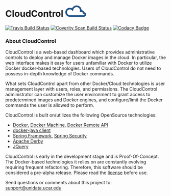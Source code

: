 # CloudControl    <img src="https://github.com/Unidata/cloudcontrol/blob/master/src/main/webapp/resources/images/header.png" alt="CloudControl   "/>

[![Travis Build Status](https://travis-ci.org/Unidata/cloudcontrol.svg?branch=master)](https://travis-ci.org/Unidata/cloudcontrol)
[![Coverity Scan Build Status](https://scan.coverity.com/projects/8628/badge.svg)](https://scan.coverity.com/projects/cloudcontrol)
[![Codacy Badge](https://api.codacy.com/project/badge/Grade/e91e1a3ef5674fe898d4c1acf6f80dc7)](https://www.codacy.com/app/oxelson/cloudcontrol?utm_source=github.com&amp;utm_medium=referral&amp;utm_content=Unidata/cloudcontrol&amp;utm_campaign=Badge_Grade)
       
### About CloudControl   

CloudControl is a web-based dashboard which provides administrative controls to deploy and manage Docker images in the cloud.  In particular, the web interface makes it easy for users unfamiliar with Docker to utilize Docker docker-based technologies. Users of CloudControl do not need to possess in-depth knowledge of Docker commands.

What sets CloudControl apart from other Docker/Cloud technologies is user management layer with users, roles, and permissions.  The CloudControl administrator can customize the user environment to grant access to predetermined images and Docker engines, and configure/limit the Docker commands the user is allowed to perform.
	 
CloudControl    is built on/utilizes the following OpenSource technologies:

* <a href="http://www.docker.com/">Docker</a>, <a href="http://docs.docker.com/machine/install-machine/">Docker Machine</a>, <a href="http://docs.docker.com/engine/reference/api/docker_remote_api/">Docker Remote API</a>
* <a href="https://github.com/docker-java/docker-java">docker-java client</a>
* <a href="http://projects.spring.io/spring-framework/">Spring Framework</a>, <a href="http://projects.spring.io/spring-security/">Spring Security</a>
* <a href="https://db.apache.org/derby/">Apache Derby</a>
* <a href="https://jquery.com/">JQuery</a>

CloudControl    is early in the development stage and is Proof-Of-Concept.  The Docker-based technologies it relies on are constantly evolving requiring frequent refactoring. Therefore, this software should be considered a pre-alpha release.  Please read the <a href="https://github.com/Unidata/cloudcontrol/blob/master/LICENSE">license</a> before use.

Send questions or comments about this project to: <a href="mailto:support@unidata.ucar.edu">support@unidata.ucar.edu</a>
